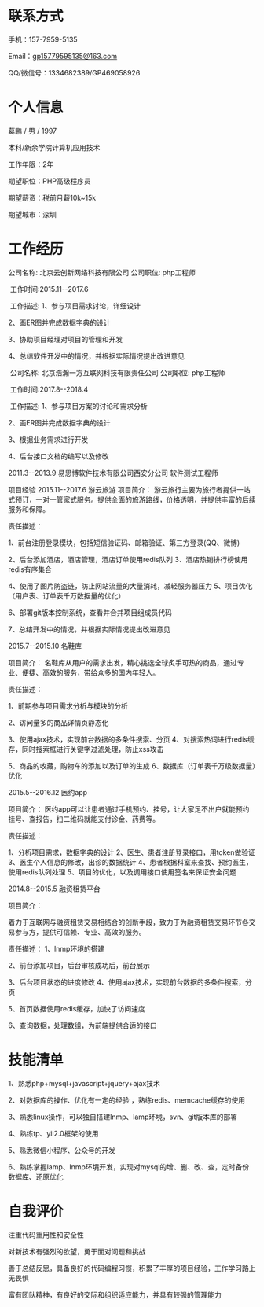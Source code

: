 
联系方式
=============

手机：157-7959-5135

Email：gp15779595135@163.com

QQ/微信号：1334682389/GP469058926

个人信息
=============

葛鹏  / 男 / 1997

本科/新余学院计算机应用技术

工作年限：2年



期望职位：PHP高级程序员

期望薪资：税前月薪10k~15k

期望城市：深圳

工作经历
=============
公司名称:  北京云创新网络科技有限公司                               公司职位: php工程师

​	工作时间:2015.11--2017.6

​	工作描述:
1、参与项目需求讨论，详细设计

2、画ER图并完成数据字典的设计

3、协助项目经理对项目的管理和开发

4、总结软件开发中的情况，并根据实际情况提出改进意见

​	公司名称:  北京浩瀚一方互联网科技有限责任公司                        公司职位: php工程师

​	工作时间:2017.8--2018.4

​	工作描述:
1、参与项目方案的讨论和需求分析

2、画ER图并完成数据字典的设计

3、根据业务需求进行开发

4、后台接口文档的编写以及修改


  2011.3--2013.9      易思博软件技术有限公司西安分公司    软件测试工程师

项目经验
  2015.11--2017.6	       游云旅游
项目简介：
游云旅行主要为旅行者提供一站式预订，一对一管家式服务。提供全面的旅游路线，价格透明，并提供丰富的后续服务和保障。

责任描述：

1、前台注册登录模块，包括短信验证码、邮箱验证、第三方登录(QQ、微博)

2、后台添加酒店，酒店管理，酒店订单使用redis队列
3、酒店热销排行榜使用redis有序集合

4、使用了图片防盗链，防止网站流量的大量消耗，减轻服务器压力
5、项目优化（用户表、订单表千万数据量的优化）

6、部署git版本控制系统，查看并合并项目组成员代码

7、总结开发中的情况，并根据实际情况提出改进意见

  2015.7--2015.10	      名鞋库

项目简介：
名鞋库从用户的需求出发，精心挑选全球炙手可热的商品，通过专业、便捷、高效的服务，带给众多的国内年轻人。

责任描述：

1、前期参与项目需求分析与模块的分析

2、访问量多的商品详情页静态化

3、使用ajax技术，实现前台数据的多条件搜索、分页
4、对搜索热词进行redis缓存，同时搜索框进行关键字过滤处理，防止xss攻击

5、商品的收藏，购物车的添加以及订单的生成
6、数据库（订单表千万级数据量）优化

  2015.5--2016.12        医约app

项目简介：
医约app可以让患者通过手机预约、挂号，让大家足不出户就能预约挂号、查报告，扫二维码就能支付诊金、药费等。

责任描述：

1、分析项目需求，数据字典的设计
2、医生、患者注册登录接口，用token做验证
3、医生个人信息的修改，出诊的数据统计
4、患者根据科室来查找、预约医生，使用redis队列处理
5、项目的优化，以及调用接口使用签名来保证安全问题


  2014.8--2015.5	      融资租赁平台

项目简介：

着力于互联网与融资租赁交易相结合的创新手段，致力于为融资租赁交易环节各交易参与方，提供可信赖、专业、高效的服务。

责任描述：
1、lnmp环境的搭建

2、前台添加项目，后台审核成功后，前台展示

3、后台项目状态的进度修改
4、使用ajax技术，实现前台数据的多条件搜索，分页

5、首页数据使用redis缓存，加快了访问速度

6、查询数据，处理数组，为前端提供合适的接口


技能清单
=============

1、熟悉php+mysql+javascript+jquery+ajax技术

2、对数据库的操作、优化有一定的经验 ，熟练redis、memcache缓存的使用

3、熟悉linux操作，可以独自搭建lnmp、lamp环境，svn、git版本库的部署

4、熟练tp、yii2.0框架的使用

5、熟悉微信小程序、公众号的开发

6、熟练掌握lamp、lnmp环境开发，实现对mysql的增、删、改、查，定时备份数据库、还原优化

自我评价
=============
注重代码重用性和安全性

对新技术有强烈的欲望，勇于面对问题和挑战

善于总结反思，具备良好的代码编程习惯，积累了丰厚的项目经验，工作学习路上无畏惧

富有团队精神，有良好的交际和组织适应能力，并具有较强的管理能力

